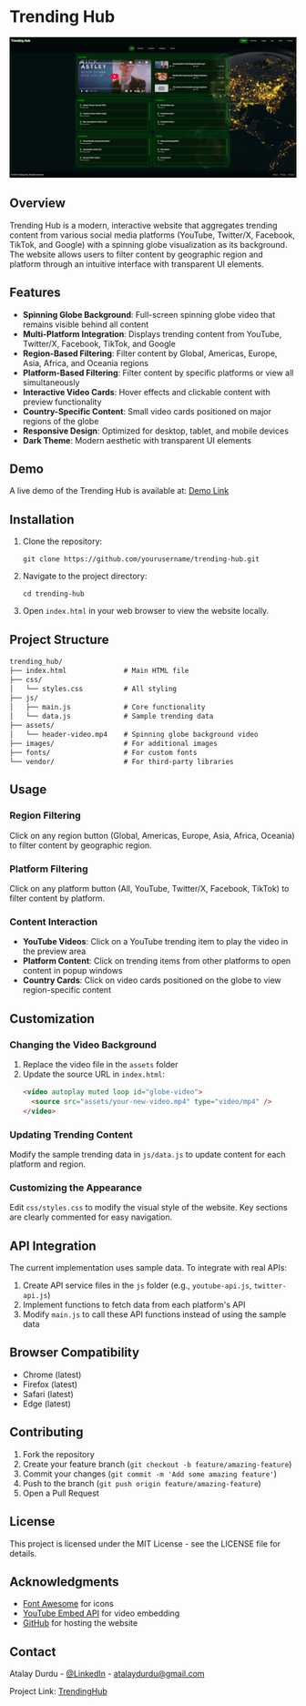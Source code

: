 # Trending Hub

![Trending Hub Screenshot](https://raw.githubusercontent.com/atalayd/TrendingHub/main/docs/images/Screenshot.png)

## Overview

Trending Hub is a modern, interactive website that aggregates trending content from various social media platforms (YouTube, Twitter/X, Facebook, TikTok, and Google) with a spinning globe visualization as its background. The website allows users to filter content by geographic region and platform through an intuitive interface with transparent UI elements.

## Features

- **Spinning Globe Background**: Full-screen spinning globe video that remains visible behind all content
- **Multi-Platform Integration**: Displays trending content from YouTube, Twitter/X, Facebook, TikTok, and Google
- **Region-Based Filtering**: Filter content by Global, Americas, Europe, Asia, Africa, and Oceania regions
- **Platform-Based Filtering**: Filter content by specific platforms or view all simultaneously
- **Interactive Video Cards**: Hover effects and clickable content with preview functionality
- **Country-Specific Content**: Small video cards positioned on major regions of the globe
- **Responsive Design**: Optimized for desktop, tablet, and mobile devices
- **Dark Theme**: Modern aesthetic with transparent UI elements

## Demo

A live demo of the Trending Hub is available at: [Demo Link](https://atalayd.github.io/TrendingHub/)

## Installation

1. Clone the repository:

   ```
   git clone https://github.com/yourusername/trending-hub.git
   ```

2. Navigate to the project directory:

   ```
   cd trending-hub
   ```

3. Open `index.html` in your web browser to view the website locally.

## Project Structure

```
trending_hub/
├── index.html              # Main HTML file
├── css/
│   └── styles.css          # All styling
├── js/
│   ├── main.js             # Core functionality
│   └── data.js             # Sample trending data
├── assets/
│   └── header-video.mp4    # Spinning globe background video
├── images/                 # For additional images
├── fonts/                  # For custom fonts
└── vendor/                 # For third-party libraries
```

## Usage

### Region Filtering

Click on any region button (Global, Americas, Europe, Asia, Africa, Oceania) to filter content by geographic region.

### Platform Filtering

Click on any platform button (All, YouTube, Twitter/X, Facebook, TikTok) to filter content by platform.

### Content Interaction

- **YouTube Videos**: Click on a YouTube trending item to play the video in the preview area
- **Platform Content**: Click on trending items from other platforms to open content in popup windows
- **Country Cards**: Click on video cards positioned on the globe to view region-specific content

## Customization

### Changing the Video Background

1. Replace the video file in the `assets` folder
2. Update the source URL in `index.html`:
   ```html
   <video autoplay muted loop id="globe-video">
     <source src="assets/your-new-video.mp4" type="video/mp4" />
   </video>
   ```

### Updating Trending Content

Modify the sample trending data in `js/data.js` to update content for each platform and region.

### Customizing the Appearance

Edit `css/styles.css` to modify the visual style of the website. Key sections are clearly commented for easy navigation.

## API Integration

The current implementation uses sample data. To integrate with real APIs:

1. Create API service files in the `js` folder (e.g., `youtube-api.js`, `twitter-api.js`)
2. Implement functions to fetch data from each platform's API
3. Modify `main.js` to call these API functions instead of using the sample data

## Browser Compatibility

- Chrome (latest)
- Firefox (latest)
- Safari (latest)
- Edge (latest)

## Contributing

1. Fork the repository
2. Create your feature branch (`git checkout -b feature/amazing-feature`)
3. Commit your changes (`git commit -m 'Add some amazing feature'`)
4. Push to the branch (`git push origin feature/amazing-feature`)
5. Open a Pull Request

## License

This project is licensed under the MIT License - see the LICENSE file for details.

## Acknowledgments

- [Font Awesome](https://fontawesome.com/) for icons
- [YouTube Embed API](https://developers.google.com/youtube/iframe_api_reference) for video embedding
- [GitHub](https://github.com/atalayd/TrendingHub) for hosting the website

## Contact

Atalay Durdu - [@LinkedIn](https://www.linkedin.com/in/atalay-durdu/) - atalaydurdu@gmail.com

Project Link: [TrendingHub](https://github.com/atalayd/TrendingHub)

